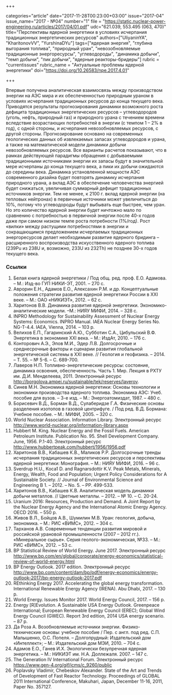 +++

categories="article"
date="2017-11-28T00:23:00+03:00"
issue="2017-04"
issue_name="2017 - №04"
number="1"
file = "https://static.nuclear-power-engineering.ru/articles/2017/04/01.pdf"
udc="621.039, 553.495 (063, 470)"
title="Перспективы ядерной энергетики в условиях исчерпания традиционных энергетических ресурсов"
authors=["UliyaninYA", "KharitonovVV", "YurshinaDYu"]
tags=["ядерная энергия", "глубина выгорания топлива", "природный уран", "невозобновляемые традиционные энергоресурсы", "углеводороды", "динамика добычи", "темп добычи", "пик добычи", "ядерные реакторы-бридеры"]
rubric = "currentissues"
rubric_name = "Актуальные проблемы ядерной энергетики"
doi="https://doi.org/10.26583/npe.2017.4.01"

+++

Впервые получена аналитическая взаимосвязь между производством энергии на АЭС мира и их обеспеченностью природным ураном в условиях исчерпания традиционных ресурсов до конца текущего века. Приводятся результаты прогнозирования динамики возможного роста дефицита традиционных энергетических ресурсов – углеводородов (уголь, нефть, природный газ) и природного урана с течением времени вследствие возрастающих потребностей в энергии (с темпом 1 – 2% в год), с одной стороны, и исчерпания невозобновляемых ресурсов, с другой стороны. Прогнозирование основано на современных геологических данных об извлекаемых запасах углеводородов и урана, а также на математической модели динамики добычи невозобновляемых ресурсов. Все варианты расчетов показывают, что в рамках действующей парадигмы обращения с добываемыми традиционными источниками энергии их запасы будут в значительной мере исчерпаны до конца текущего века, а пики их добычи ожидаются до середины века. Динамика установленной мощности АЭС современного дизайна будет повторять динамику исчерпания природного урана, а вклад АЭС в обеспечение человечества энергией будет снижаться, увеличивая суммарный дефицит традиционных источников энергии. Тем не менее, к 2100 г. вклад ядерной энергии (на тепловых нейтронах) в первичные источники может увеличиться до 10%, потому что углеводороды будут выбывать еще быстрее, чем уран. Но это количество ядерной энергии будет ничтожно мало по сравнению с потребностью в первичной энергии после 40-х годов даже при самом низком темпе роста потребности (1%/год). Рост «вилки» между растущими потребностями в энергии и сокращающимся предложением исчерпаемых традиционных энергоресурсов делает необходимым развитие ядерного бридинга – расширенного воспроизводства искусственного ядерного топлива (239Pu из 238U и, возможно, 233U из 232Th) не позднее 30-х годов текущего века.

### Ссылки

1. Белая книга ядерной энергетики / Под общ. ред. проф. Е.О. Адамова. – М.: Изд-во ГУП НИКИ-ЭТ, 2001. – 270 с.
2. Аврорин Е.Н., Адамов Е.О., Алексахин Р.М. и др. Концептуальные положения стратегии развития ядерной энергетики России в XXI веке. – М.: ОАО «НИКИЭТ», 2012. – 62 с.
3. Харитонов В.В. Динамика развития ядерной энергетики. Экономико-аналитические модели. –М.: НИЯУ МИФИ, 2014. – 328 с.
4. INPRO Methodology for Sustainability Assessment of Nuclear Energy Systems: Economics. INPRO Manual. IAEA Nuclear Energy Series No. NG-T-4.4. IAEA, Vienna, 2014. – 103 p.
5. Велихов Е.П., Гагаринский А.Ю., Субботин С.А., Цибульский В.Ф. Энергетика в экономике XXI века. – М.: ИздАт, 2010. – 176 с.
6. Конторович А.Э., Эпов М.И., Эдер Л.В. Долгосрочные и среднесрочные факторы и сценарии развития глобальной энергетической системы в XXI веке. // Геология и геофизика. – 2014. – Т. 55. – № 5-6. – С. 689-700.
7. Лаверов Н.П. Топливно-энергетические ресурсы: состояние, динамика освоения, обеспеченность. Часть 1. Мир. Лекция в РХТУ им. Д.И. Менделеева, 2011. Электронный ресурс http://borgolova.ampei.ru/sustainable/tek/reserves/laverov.
8. Синев М.Н. Экономика ядерной энергетики: Основы технологии и экономики производства ядерного топлива. Экономика АЭС: Учеб. пособие для вузов. – 3-е изд. – М.: Энергоатомиздат, 1987. – 480 с.
9. Борисевич В.Д., Борман В.Д., Сулаберидзе Г.А. Физические основы разделения изотопов в газовой центрифуге. / Под ред. В.Д. Бормана: Учебное пособие. – М.: МИФИ, 2005. – 320 с.
10. World Nuclear Association. Information Library. Электронный ресурс http://www.world-nuclear.org/information-library.aspx
11. Hubbert M. King. Nuclear Energy and the Fossil Fuels. American Petroleum Institute. Publication No. 95. Shell Development Company. June, 1956. P.1-40. Электронный ресурс http://www.hubbertpeak.com/hubbert/1956/1956.pdf
12. Харитонов В.В., Кабашев К.В., Маликов Р.Р. Долгосрочные тренды исчерпания традиционных энергетических ресурсов и перспективы ядерной энергетики: Монография. – М.: НИЯУ МИФИ, 2016. – 96 с.
13. Sverdrup H.U., Koca1 D. and Ragnarsdottir K.V. Peak Metals, Minerals, Energy, Wealth, Food and Population; Urgent Policy Considerations for A Sustainable Society. // Journal of Environmental Science and Engineering B 1. – 2012. – No. 5. – PP. 499-533.
14. Харитонов В.В., Кабашев К.В. Аналитическая модель динамики добычи металлов. // Цветные металлы. – 2012. – № 10. – С. 20-24.
15. Uranium 2016: Resources, Production and Demand. A Joint Report by the Nuclear Energy Agency and the International Atomic Energy Agency. OECD 2016. – 550 р.
16. Живов В.Л., Бойцов А.В., Шумилин М.В. Уран: геология, добыча, экономика. – М.: РИС «ВИМС», 2012. – 304 с.
17. Тарханов А.В. Современные тенденции развития мировой и российской урановой промышленности (2007 – 2012 гг.). «Минеральное сырье». Серия геолого-экономическая, №33. – М.: РИС «ВИМС», 2012. – 53 с.
18. BP Statistical Review of World Energy. June 2017. Электронный ресурс http://www.bp.com/en/global/corporate/energy-economics/statistical-review-of-world-energy.html
19. BP Energy Outlook. 2017 edition. Электронный ресурс http://www.bp.com/content/dam/bp/pdf/energy-economics/energy-outlook-2017/bp-energy-outlook-2017.pdf
20. REthinking Energy 2017. Accelerating the global energy transformation. International Renewable Energy Agency (IRENA). Abu Dhabi, 2017. – 130 p.
21. World Energy. Issues Monitor 2017. World Energy Council, 2017. – 156 р.
22. Energy [R]Evolution. A Sustainable USA Energy Outlook. Greenpeace International; European Renewable Energy Council (EREC); Global Wind Energy Council (GWEC). Report 3rd edition, 2014 USA energy scenario. – 87 р.
23. Да Роза А. Возобновляемые источники энергии. Физико-технические основы: учебное пособие / Пер. с англ. под ред. С.П. Малышенко, О.С. Попеля. – Долгопрудный: Издательский дом «Интеллект»; – М.: Издательский дом МЭИ, 2010. – 704 с.
24. Адамов Е.О., Ганев И.Х. Экологически безупречная ядерная энергетика. – М.: НИКИЭТ им. Н.А. Доллежаля. 2007. – 147 с.
25. The Generation IV International Forum. Электронный ресурс https://www.gen-4.org/gif/jcms/c_9260/public
26. Poplavsky Vladimir, Chebeskov Alexander. State of the Art and Trends of Development of Fast Reactor Technology. Proceedings of GLOBAL 2011 International Conference, Makuhari, Japan, December 11-16, 2011, Paper No. 357127.